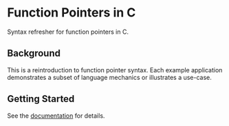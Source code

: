 # Function Pointers in C

Syntax refresher for function pointers in C.

## Background

This is a reintroduction to function pointer syntax.
Each example application demonstrates a subset of language mechanics
or illustrates a use-case.

## Getting Started

See the [documentation](https://kevinwmatthews.github.io/c-function_pointers/) for details.
